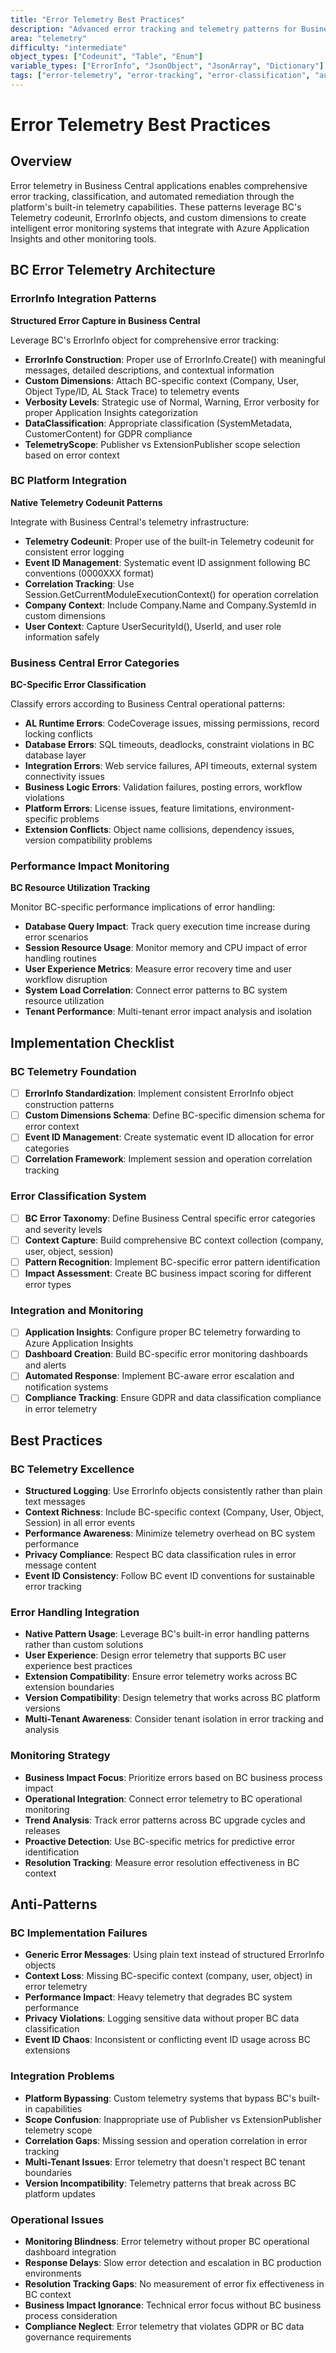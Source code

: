 ```yaml
---
title: "Error Telemetry Best Practices"
description: "Advanced error tracking and telemetry patterns for Business Central applications with intelligent error classification and automated remediation guidance"
area: "telemetry"
difficulty: "intermediate"
object_types: ["Codeunit", "Table", "Enum"]
variable_types: ["ErrorInfo", "JsonObject", "JsonArray", "Dictionary"]
tags: ["error-telemetry", "error-tracking", "error-classification", "automated-remediation", "diagnostics"]
---
```


# Error Telemetry Best Practices

## Overview

Error telemetry in Business Central applications enables comprehensive error tracking, classification, and automated remediation through the platform's built-in telemetry capabilities. These patterns leverage BC's Telemetry codeunit, ErrorInfo objects, and custom dimensions to create intelligent error monitoring systems that integrate with Azure Application Insights and other monitoring tools.

## BC Error Telemetry Architecture

### ErrorInfo Integration Patterns

**Structured Error Capture in Business Central**

Leverage BC's ErrorInfo object for comprehensive error tracking:

- **ErrorInfo Construction**: Proper use of ErrorInfo.Create() with meaningful messages, detailed descriptions, and contextual information
- **Custom Dimensions**: Attach BC-specific context (Company, User, Object Type/ID, AL Stack Trace) to telemetry events
- **Verbosity Levels**: Strategic use of Normal, Warning, Error verbosity for proper Application Insights categorization
- **DataClassification**: Appropriate classification (SystemMetadata, CustomerContent) for GDPR compliance
- **TelemetryScope**: Publisher vs ExtensionPublisher scope selection based on error context

### BC Platform Integration

**Native Telemetry Codeunit Patterns**

Integrate with Business Central's telemetry infrastructure:

- **Telemetry Codeunit**: Proper use of the built-in Telemetry codeunit for consistent error logging
- **Event ID Management**: Systematic event ID assignment following BC conventions (0000XXX format)
- **Correlation Tracking**: Use Session.GetCurrentModuleExecutionContext() for operation correlation
- **Company Context**: Include Company.Name and Company.SystemId in custom dimensions
- **User Context**: Capture UserSecurityId(), UserId, and user role information safely

### Business Central Error Categories

**BC-Specific Error Classification**

Classify errors according to Business Central operational patterns:

- **AL Runtime Errors**: CodeCoverage issues, missing permissions, record locking conflicts
- **Database Errors**: SQL timeouts, deadlocks, constraint violations in BC database layer
- **Integration Errors**: Web service failures, API timeouts, external system connectivity issues
- **Business Logic Errors**: Validation failures, posting errors, workflow violations
- **Platform Errors**: License issues, feature limitations, environment-specific problems
- **Extension Conflicts**: Object name collisions, dependency issues, version compatibility problems

### Performance Impact Monitoring

**BC Resource Utilization Tracking**

Monitor BC-specific performance implications of error handling:

- **Database Query Impact**: Track query execution time increase during error scenarios
- **Session Resource Usage**: Monitor memory and CPU impact of error handling routines
- **User Experience Metrics**: Measure error recovery time and user workflow disruption
- **System Load Correlation**: Connect error patterns to BC system resource utilization
- **Tenant Performance**: Multi-tenant error impact analysis and isolation

## Implementation Checklist

### BC Telemetry Foundation
- [ ] **ErrorInfo Standardization**: Implement consistent ErrorInfo object construction patterns
- [ ] **Custom Dimensions Schema**: Define BC-specific dimension schema for error context
- [ ] **Event ID Management**: Create systematic event ID allocation for error categories
- [ ] **Correlation Framework**: Implement session and operation correlation tracking

### Error Classification System
- [ ] **BC Error Taxonomy**: Define Business Central specific error categories and severity levels
- [ ] **Context Capture**: Build comprehensive BC context collection (company, user, object, session)
- [ ] **Pattern Recognition**: Implement BC-specific error pattern identification
- [ ] **Impact Assessment**: Create BC business impact scoring for different error types

### Integration and Monitoring
- [ ] **Application Insights**: Configure proper BC telemetry forwarding to Azure Application Insights
- [ ] **Dashboard Creation**: Build BC-specific error monitoring dashboards and alerts
- [ ] **Automated Response**: Implement BC-aware error escalation and notification systems
- [ ] **Compliance Tracking**: Ensure GDPR and data classification compliance in error telemetry

## Best Practices

### BC Telemetry Excellence
- **Structured Logging**: Use ErrorInfo objects consistently rather than plain text messages
- **Context Richness**: Include BC-specific context (Company, User, Object, Session) in all error events
- **Performance Awareness**: Minimize telemetry overhead on BC system performance
- **Privacy Compliance**: Respect BC data classification rules in error message content
- **Event ID Consistency**: Follow BC event ID conventions for sustainable error tracking

### Error Handling Integration
- **Native Pattern Usage**: Leverage BC's built-in error handling patterns rather than custom solutions
- **User Experience**: Design error telemetry that supports BC user experience best practices
- **Extension Compatibility**: Ensure error telemetry works across BC extension boundaries
- **Version Compatibility**: Design telemetry that works across BC platform versions
- **Multi-Tenant Awareness**: Consider tenant isolation in error tracking and analysis

### Monitoring Strategy
- **Business Impact Focus**: Prioritize errors based on BC business process impact
- **Operational Integration**: Connect error telemetry to BC operational monitoring
- **Trend Analysis**: Track error patterns across BC upgrade cycles and releases
- **Proactive Detection**: Use BC-specific metrics for predictive error identification
- **Resolution Tracking**: Measure error resolution effectiveness in BC context

## Anti-Patterns

### BC Implementation Failures
- **Generic Error Messages**: Using plain text instead of structured ErrorInfo objects
- **Context Loss**: Missing BC-specific context (company, user, object) in error telemetry
- **Performance Impact**: Heavy telemetry that degrades BC system performance
- **Privacy Violations**: Logging sensitive data without proper BC data classification
- **Event ID Chaos**: Inconsistent or conflicting event ID usage across BC extensions

### Integration Problems
- **Platform Bypassing**: Custom telemetry systems that bypass BC's built-in capabilities
- **Scope Confusion**: Inappropriate use of Publisher vs ExtensionPublisher telemetry scope
- **Correlation Gaps**: Missing session and operation correlation in error tracking
- **Multi-Tenant Issues**: Error telemetry that doesn't respect BC tenant boundaries
- **Version Incompatibility**: Telemetry patterns that break across BC platform updates

### Operational Issues
- **Monitoring Blindness**: Error telemetry without proper BC operational dashboard integration
- **Response Delays**: Slow error detection and escalation in BC production environments  
- **Resolution Tracking Gaps**: No measurement of error fix effectiveness in BC context
- **Business Impact Ignorance**: Technical error focus without BC business process consideration
- **Compliance Neglect**: Error telemetry that violates GDPR or BC data governance requirements